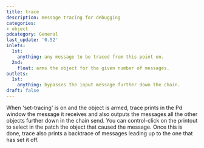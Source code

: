 ```yaml
---
title: trace
description: message tracing for debugging
categories:
- object
pdcategory: General
last_update: '0.52'
inlets:
  1st:
    anything: any message to be traced from this point on.
  2nd:
    float: arms the object for the given number of messages.
outlets:
  1st:
    anything: bypasses the input message further down the chain.
draft: false
---
```

When 'set-tracing' is on and the object is armed,  trace prints in the Pd window the message it receives and also outputs the messages all the other objects further down in the chain send. You can control-click on the printout to select in the patch the object that caused the message. Once this is done,  trace also prints a backtrace of messages leading up to the one that has set it off.
